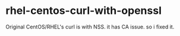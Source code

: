 # rhel-centos-curl-with-openssl
Original CentOS/RHEL's curl is with NSS. it has CA issue. so i fixed it.
